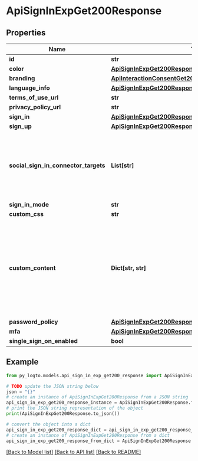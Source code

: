 # ApiSignInExpGet200Response


## Properties

Name | Type | Description | Notes
------------ | ------------- | ------------- | -------------
**id** | **str** |  | 
**color** | [**ApiSignInExpGet200ResponseColor**](ApiSignInExpGet200ResponseColor.md) |  | 
**branding** | [**ApiInteractionConsentGet200ResponseApplicationBranding**](ApiInteractionConsentGet200ResponseApplicationBranding.md) |  | 
**language_info** | [**ApiSignInExpGet200ResponseLanguageInfo**](ApiSignInExpGet200ResponseLanguageInfo.md) |  | 
**terms_of_use_url** | **str** |  | 
**privacy_policy_url** | **str** |  | 
**sign_in** | [**ApiSignInExpGet200ResponseSignIn**](ApiSignInExpGet200ResponseSignIn.md) |  | 
**sign_up** | [**ApiSignInExpGet200ResponseSignUp**](ApiSignInExpGet200ResponseSignUp.md) |  | 
**social_sign_in_connector_targets** | **List[str]** | Enabled social sign-in connectors, will displayed on the sign-in page. | 
**sign_in_mode** | **str** |  | 
**custom_css** | **str** |  | 
**custom_content** | **Dict[str, str]** | Custom content to display on experience flow pages. the page pathname will be the config key, the content will be the config value. | 
**password_policy** | [**ApiSignInExpGet200ResponsePasswordPolicy**](ApiSignInExpGet200ResponsePasswordPolicy.md) |  | 
**mfa** | [**ApiSignInExpGet200ResponseMfa**](ApiSignInExpGet200ResponseMfa.md) |  | 
**single_sign_on_enabled** | **bool** |  | 

## Example

```python
from py_logto.models.api_sign_in_exp_get200_response import ApiSignInExpGet200Response

# TODO update the JSON string below
json = "{}"
# create an instance of ApiSignInExpGet200Response from a JSON string
api_sign_in_exp_get200_response_instance = ApiSignInExpGet200Response.from_json(json)
# print the JSON string representation of the object
print(ApiSignInExpGet200Response.to_json())

# convert the object into a dict
api_sign_in_exp_get200_response_dict = api_sign_in_exp_get200_response_instance.to_dict()
# create an instance of ApiSignInExpGet200Response from a dict
api_sign_in_exp_get200_response_from_dict = ApiSignInExpGet200Response.from_dict(api_sign_in_exp_get200_response_dict)
```
[[Back to Model list]](../README.md#documentation-for-models) [[Back to API list]](../README.md#documentation-for-api-endpoints) [[Back to README]](../README.md)


